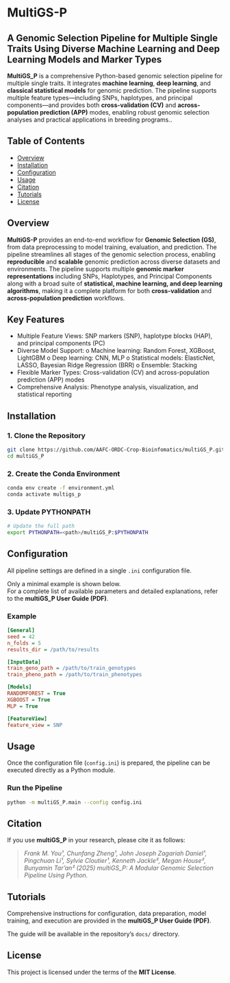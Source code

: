 # MultiGS-P

## A Genomic Selection Pipeline for Multiple Single Traits Using Diverse Machine Learning and Deep Learning Models and Marker Types

**MultiGS_P** is a comprehensive Python-based genomic selection pipeline for multiple single traits. It integrates **machine learning**, **deep learning**, and **classical statistical models** for genomic prediction. The pipeline supports multiple feature types—including SNPs, haplotypes, and principal components—and provides both **cross-validation (CV)** and **across-population prediction (APP)** modes, enabling robust genomic selection analyses and practical applications in breeding programs..

## Table of Contents
- [Overview](#overview)
- [Installation](#installation)
- [Configuration](#configuration)
- [Usage](#usage)
- [Citation](#citation)
- [Tutorials](#tutorials)
- [License](#license)

## Overview

**MultiGS-P** provides an end-to-end workflow for **Genomic Selection (GS)**, from data preprocessing to model training, evaluation, and prediction. The pipeline streamlines all stages of the genomic selection process, enabling **reproducible** and **scalable** genomic prediction across diverse datasets and environments. The pipeline supports multiple **genomic marker representations** including SNPs, Haplotypes, and Principal Components along with a broad suite of **statistical, machine learning, and deep learning algorithms**, making it a complete platform for both **cross-validation** and **across-population prediction** workflows.

## Key Features
- Multiple Feature Views: SNP markers (SNP), haplotype blocks (HAP), and principal components (PC)
- Diverse Model Support:
o	Machine learning: Random Forest, XGBoost, LightGBM
o	Deep learning: CNN, MLP
o	Statistical models: ElasticNet, LASSO, Bayesian Ridge Regression (BRR)
o	Ensemble: Stacking
- Flexible Marker Types: Cross-validation (CV) and across-population prediction (APP) modes
- Comprehensive Analysis: Phenotype analysis, visualization, and statistical reporting

## Installation

### 1. Clone the Repository
```bash
git clone https://github.com/AAFC-ORDC-Crop-Bioinfomatics/multiGS_P.git
cd multiGS_P
```
### 2. Create the Conda Environment
```bash
conda env create -f environment.yml
conda activate multigs_p
```
### 3. Update PYTHONPATH
```bash
# Update the full path
export PYTHONPATH=<path>/multiGS_P:$PYTHONPATH
```
## Configuration

All pipeline settings are defined in a single `.ini` configuration file. 

Only a minimal example is shown below.  
For a complete list of available parameters and detailed explanations, refer to the **multiGS_P User Guide (PDF)**.

### Example

```ini
[General]
seed = 42
n_folds = 5
results_dir = /path/to/results

[InputData]
train_geno_path = /path/to/train_genotypes
train_pheno_path = /path/to/train_phenotypes

[Models]
RANDOMFOREST = True
XGBOOST = True
MLP = True

[FeatureView]
feature_view = SNP
```
## Usage

Once the configuration file (`config.ini`) is prepared, the pipeline can be executed directly as a Python module.

### Run the Pipeline

```bash
python -m multiGS_P.main --config config.ini
```

## Citation

If you use **multiGS_P** in your research, please cite it as follows:
> *Frank M. You¹, Chunfang Zheng¹, John Joseph Zagariah Daniel¹, Pingchuan Li¹, Sylvie Cloutier¹, Kenneth Jackle², Megan House², Bunyamin Tar’an² (2025)  multiGS_P: A Modular Genomic Selection Pipeline Using Python.*  

## Tutorials

Comprehensive instructions for configuration, data preparation, model training, and execution are provided in the **multiGS_P User Guide (PDF)**.

The guide will be available in the repository’s `docs/` directory.

## License

This project is licensed under the terms of the **MIT License**.
